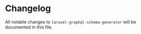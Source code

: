 # Changelog

All notable changes to `laravel-graphql-schema-generator` will be documented in this file.
